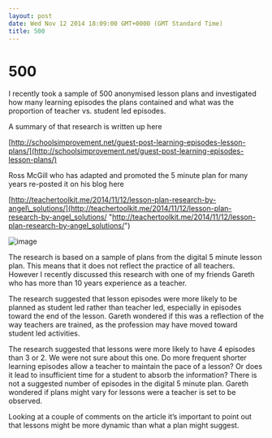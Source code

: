 ```yaml
---
layout: post
date: Wed Nov 12 2014 18:09:00 GMT+0000 (GMT Standard Time)
title: 500
---
```



500
===

I recently took a sample of 500 anonymised lesson plans and investigated
how many learning episodes the plans contained and what was the
proportion of teacher vs. student led episodes.

A summary of that research is written up here

[http://schoolsimprovement.net/guest-post-learning-episodes-lesson-plans/](http://schoolsimprovement.net/guest-post-learning-episodes-lesson-plans/)

Ross McGill who has adapted and promoted the 5 minute plan for many
years re-posted it on his blog here

[http://teachertoolkit.me/2014/11/12/lesson-plan-research-by-angel\_solutions/](http://teachertoolkit.me/2014/11/12/lesson-plan-research-by-angel_solutions/ "http://teachertoolkit.me/2014/11/12/lesson-plan-research-by-angel_solutions/")

![image](http://38.media.tumblr.com/555a390218859516f007bb99535b2460/tumblr_inline_nexuhfE6G01s27sgu.png)

The research is based on a sample of plans from the digital 5 minute
lesson plan. This means that it does not reflect the practice of all
teachers. However I recently discussed this research with one of my
friends Gareth who has more than 10 years experience as a teacher.

The research suggested that lesson episodes were more likely to be
planned as student led rather than teacher led, especially in episodes
toward the end of the lesson. Gareth wondered if this was a reflection
of the way teachers are trained, as the profession may have moved toward
student led activities.

The research suggested that lessons were more likely to have 4 episodes
than 3 or 2. We were not sure about this one. Do more frequent shorter
learning episodes allow a teacher to maintain the pace of a lesson? Or
does it lead to insufficient time for a student to absorb the
information? There is not a suggested number of episodes in the digital
5 minute plan. Gareth wondered if plans might vary for lessons were a
teacher is set to be observed.

Looking at a couple of comments on the article it’s important to point
out that lessons might be more dynamic than what a plan might suggest.

